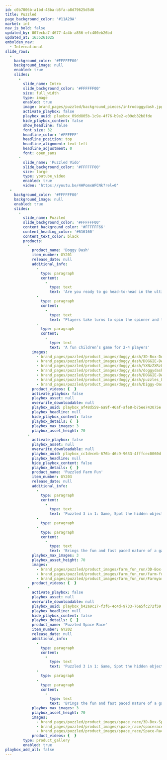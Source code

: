 ```yaml
---
id: c0b7006b-a1bd-48ba-b5fa-a8d79625d5d6
title: Puzzled
page_background_color: '#11A29A'
market: int
nav_is_bold: false
updated_by: 007ecba7-4677-4a4b-a856-efc400eb26bd
updated_at: 1635261025
embolden_nav:
  - International
slide_rows:
  -
    background_color: '#FFFFFF00'
    background_image: null
    enabled: true
    slides:
      -
        slide_name: Intro
        slide_background_color: '#FFFFFF00'
        size: full_width
        type: image
        enabled: true
        image: brand_pages/puzzled/background_pieces/introdoggydash.jpg
        activate_playbox: false
        playbox_uuid: playbox_09dd805b-1c9e-4f76-b9e2-e09eb32b8fde
        hide_playbox_content: false
        show_headline: false
        font_size: 32
        headline_color: '#FFFFFF'
        headline_position: top
        headline_alignment: text-left
        headline_adjustment: 0
        font: open_sans
      -
        slide_name: 'Puzzled Vido'
        slide_background_color: '#FFFFFF00'
        size: large
        type: youtube_video
        enabled: true
        video: 'https://youtu.be/4HPomxWFCNk?rel=0'
  -
    background_color: '#FFFFFF00'
    background_image: null
    enabled: true
    slides:
      -
        slide_name: Puzzled
        slide_background_color: '#FFFFFF00'
        content_background_color: '#FFFFFF66'
        content_heading_color: '#616160'
        content_text_color: black
        products:
          -
            product_name: 'Doggy Dash'
            item_number: GY201
            release_date: null
            additional_info:
              -
                type: paragraph
                content:
                  -
                    type: text
                    text: 'Are you ready to go head-to-head in the ultimate Doggy Dash race!'
              -
                type: paragraph
                content:
                  -
                    type: text
                    text: "Players take turns to spin the spinner and take an action; Move 1 space, Move 2 spaces to move around the board, whilst building their kennel from puzzle pieces.\_ The race is to get around the board first and get your pooch back to their fully built kennel. But beware other pooches may take away one of your kennel pieces to slow you down!"
              -
                type: paragraph
                content:
                  -
                    type: text
                    text: 'A fun children’s game for 2-4 players'
            images:
              - brand_pages/puzzled/product_images/doggy_dash/3D-Box-Doggy-Dash-Showroom.png
              - brand_pages/puzzled/product_images/doggy_dash/DOGGIE-DASH-board.png
              - brand_pages/puzzled/product_images/doggy_dash/YXNzZXRzL2JyYW5kX3BhZ2VzL3B1enpsZWQvcHJvZHVjdF9pbWFnZXMvZG9nZ3lfZGFzaC9kb2dneWRhc2hfY29udGVudHMucG5n.png
              - brand_pages/puzzled/product_images/doggy_dash/doggydash_contents2.png
              - brand_pages/puzzled/product_images/doggy_dash/DOGGIE-DASH-SPINNER-AW-R2.png
              - brand_pages/puzzled/product_images/doggy_dash/puzzles_LS2.png
              - brand_pages/puzzled/product_images/doggy_dash/Diggy-Dash-Lifestyle.png
            product_videos: {  }
            activate_playbox: false
            playbox_asset: null
            overwrite_downloadable: null
            playbox_uuid: playbox_af48d559-6a9f-46af-afe8-b75ee743075e
            playbox_headline: null
            hide_playbox_content: false
            playbox_details: {  }
            playbox_max_images: 3
            playbox_asset_height: 70
          -
            activate_playbox: false
            playbox_asset: null
            overwrite_downloadable: null
            playbox_uuid: playbox_cc1deceb-676b-46c9-9633-4fffcec0060d
            playbox_headline: null
            hide_playbox_content: false
            playbox_details: {  }
            product_name: 'Puzzled Farm Fun'
            item_number: GY203
            release_date: null
            additional_info:
              -
                type: paragraph
                content:
                  -
                    type: text
                    text: 'Puzzled 3 in 1: Game, Spot the hidden objects and a beautiful full coloured buildable puzzle!'
              -
                type: paragraph
              -
                type: paragraph
                content:
                  -
                    type: text
                    text: 'Brings the fun and fast paced nature of a game with the problem solving ability of a puzzle! Choose your character/vehicle and let the spinner decide your move! The first player to complete the puzzle and reach the finish line WINS!'
            playbox_max_images: 3
            playbox_asset_height: 70
            images:
              - brand_pages/puzzled/product_images/farm_fun_run/3D-Box-Farmyard-Fun-Run-Showroom.png
              - brand_pages/puzzled/product_images/farm_fun_run/farm-fun.png
              - brand_pages/puzzled/product_images/farm_fun_run/Farmyard-Fun-Run-Lifestyle.png
            product_videos: {  }
          -
            activate_playbox: false
            playbox_asset: null
            overwrite_downloadable: null
            playbox_uuid: playbox_b42a9c17-f3f6-4c4d-9733-76a5fc272f59
            playbox_headline: null
            hide_playbox_content: false
            playbox_details: {  }
            product_name: 'Puzzled Space Race'
            item_number: GY202
            release_date: null
            additional_info:
              -
                type: paragraph
                content:
                  -
                    type: text
                    text: 'Puzzled 3 in 1: Game, Spot the hidden objects and a beautiful full coloured buildable puzzle!'
              -
                type: paragraph
              -
                type: paragraph
                content:
                  -
                    type: text
                    text: 'Brings the fun and fast paced nature of a game with the problem solving ability of a puzzle! Choose your character/vehicle and let the spinner decide your move! The first player to complete the puzzle and reach the finish line WINS!'
            playbox_max_images: 3
            playbox_asset_height: 70
            images:
              - brand_pages/puzzled/product_images/space_race/3D-Box-Space-Race-Showroom.png
              - brand_pages/puzzled/product_images/space_race/spacerace-1632917924.png
              - brand_pages/puzzled/product_images/space_race/Space-Race-Lifestyle.png
            product_videos: {  }
        type: product_gallery
        enabled: true
playbox_add_all: false
---
```


